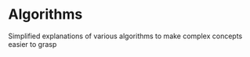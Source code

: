 # Algorithms
Simplified explanations of various algorithms to make complex concepts easier to grasp
